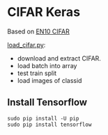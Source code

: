 # CIFAR Keras

Based on [EN10 CIFAR](https://github.com/EN10/CIFAR)

[load_cifar.py](https://github.com/EN10/KerasCIFAR/blob/master/load_cifar.py):
* download and extract CIFAR.
* load batch into array
* test train split
* load images of classid

## Install Tensorflow

    sudo pip install -U pip
    sudo pip install tensorflow 
